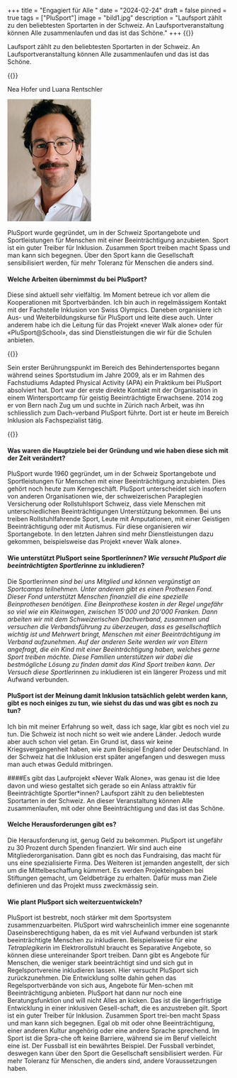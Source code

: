 +++
title = "Engagiert für Alle "
date = "2024-02-24"
draft = false
pinned = true
tags = ["PluSport"]
image = "bild1.jpg"
description = "Laufsport zählt zu den beliebtesten Sportarten in der Schweiz. An Laufsportveranstaltung können Alle zusammenlaufen und das ist das Schöne."
+++
{{<lead>}}

Laufsport zählt zu den beliebtesten Sportarten in der Schweiz. An Laufsportveranstaltung können Alle zusammenlaufen und das ist das Schöne.

{{</lead>}}

Nea Hofer und Luana Rentschler

![Foto: ZVG Reto Planzer](bild1.jpg "Reto Planzer")



PluSport wurde gegründet, um in der Schweiz Sportangebote und Sportleistungen für Menschen mit einer Beeinträchtigung anzubieten. Sport ist ein guter Treiber für Inklusion. Zusammen Sport treiben macht Spass und man kann sich begegnen. Über den Sport kann die Gesellschaft sensibilisiert werden, für mehr Toleranz für Menschen die anders sind.

#### Welche Arbeiten übernimmst du bei PluSport? 
Diese sind aktuell sehr vielfältig. Im Moment betreue ich vor allem die Kooperationen mit Sportverbänden. Ich bin auch in regelmässigem Kontakt mit der Fachstelle Inklusion von Swiss Olympics. Daneben organisiere ich Aus- und Weiterbildungskurse für PluSport und leite diese auch. Unter anderem habe ich die Leitung für das Projekt «never Walk alone» oder für «PluSport@School», das sind Dienstleistungen die wir für die Schulen anbieten. 

{{<box>}}

Sein erster Berührungspunkt im Bereich des Behindertensportes begann während seines Sportstudium im Jahre 2009, als er im Rahmen des Fachstudiums Adapted Physical Activity (APA) ein Praktikum bei PluSport absolviert hat. Dort war der erste direkte Kontakt mit der Organisation in einem Wintersportcamp für geistig Beeinträchtigte Erwachsene. 2014 zog er von Bern nach Zug um und suchte in Zürich nach Arbeit, was ihn schliesslich zum Dach-verband PluSport führte. Dort ist er heute im Bereich Inklusion als Fachspezialist tätig.

{{</box>}}

#### Was waren die Hauptziele bei der Gründung und wie haben diese sich mit der Zeit verändert?
PluSport wurde 1960 gegründet, um in der Schweiz Sportangebote und Sportleistungen für Menschen mit einer Beeinträchtigung anzubieten. Dies gehört noch heute zum Kerngeschäft. PluSport unterscheidet sich insofern von anderen Organisationen wie, der schweizerischen Paraplegien Versicherung oder Rollstuhlsport Schweiz, dass viele Menschen mit unterschiedlichen Beeinträchtigungen Unterstützung bekommen. Bei uns treiben Rollstuhlfahrende Sport, Leute mit Amputationen, mit einer Geistigen Beeinträchtigung oder mit Autismus. Für diese organisieren wir Sportangebote. In den letzten Jahren sind mehr Dienstleistungen dazu gekommen, beispielsweise das Projekt «never Walk alone».


#### Wie unterstützt PluSport seine Sportler*innen? Wie versucht PluSport die beeinträchtigten Sportler*inne zu inkludieren?
Die Sportler*innen sind bei uns Mitglied und können vergünstigt an Sportcamps teilnehmen. Unter anderem gibt es einen Prothesen Fond. Dieser Fond unterstützt Menschen finanziell die eine spezielle Beinprothesen benötigen. Eine Beinprothese kosten in der Regel ungefähr so viel wie ein Kleinwagen, zwischen 15'000 und 20'000 Franken.
Dann arbeiten wir mit dem Schweizerischen Dachverband, zusammen und versuchen die Verbandsführung zu überzeugen, dass es gesellschaftlich wichtig ist und Mehrwert bringt, Menschen mit einer Beeinträchtigung im Verband aufzunehmen. 
Auf der anderen Seite werden wir von Eltern angefragt, die ein Kind mit einer Beeinträchtigung haben, welches gerne Sport treiben möchte. Diese Familien unterstützen wir dabei die bestmögliche Lösung zu finden damit das Kind Sport treiben kann. Der Versuch diese Sportler*innen zu inkludieren ist ein längerer Prozess und mit Aufwand verbunden.

#### PluSport ist der Meinung damit Inklusion tatsächlich gelebt werden kann, gibt es noch einiges zu tun, wie siehst du das und was gibt es noch zu tun? 
Ich bin mit meiner Erfahrung so weit, dass ich sage, klar gibt es noch viel zu tun. Die Schweiz ist noch nicht so weit wie andere Länder. Jedoch wurde aber auch schon viel getan. Ein Grund ist, dass wir keine Kriegsvergangenheit haben, wie zum Beispiel England oder Deutschland. In der Schweiz hat die Inklusion erst später angefangen und deswegen muss man auch etwas Geduld mitbringen.

####Es gibt das Laufprojekt «Never Walk Alone», was genau ist die Idee davon und wieso gestaltet sich gerade so ein Anlass attraktiv für Beeinträchtigte Sportler*innen? 
Laufsport zählt zu den beliebtesten Sportarten in der Schweiz. An dieser Veranstaltung können Alle zusammenlaufen, mit oder ohne Beeinträchtigung und das ist das Schöne. 


#### Welche Herausforderungen gibt es? 
Die Herausforderung ist, genug Geld zu bekommen. PluSport ist ungefähr zu 30 Prozent durch Spenden finanziert. Wir sind auch eine Mitgliederorganisation. Dann gibt es noch das Fundraising, das macht für uns eine spezialisierte Firma. Des Weiteren ist jemanden angestellt, der sich um die Mittelbeschaffung kümmert. Es werden Projekteingaben bei Stiftungen gemacht, um Geldbeträge zu erhalten. Dafür muss man Ziele definieren und das Projekt muss zweckmässig sein. 

#### Wie plant PluSport sich weiterzuentwickeln?
PluSport ist bestrebt, noch stärker mit dem Sportsystem zusammenzuarbeiten. PluSport wird wahrscheinlich immer eine sogenannte Daseinsberechtigung haben, da es mit viel Aufwand verbunden ist stark beeinträchtigte Menschen zu inkludieren. Beispielsweise für ein*e Tetraplegiker*in im Elektrorollstuhl braucht es Separative Angebote, so können diese untereinander Sport treiben. 
Dann gibt es Angebote für Menschen, die weniger stark beeinträchtigt sind und sich gut in Regelsportvereine inkludieren lassen. Hier versucht PluSport sich zurückzunehmen. Die Entwicklung sollte dahin gehen das Regelsportverbände von sich aus, Angebote für Men-schen mit Beeinträchtigung anbieten. PluSport hat dann nur noch eine Beratungsfunktion und will nicht Alles an kicken. Das ist die längerfristige Entwicklung in einer inklusiven Gesell-schaft, die es anzustreben gilt. Sport ist ein guter Treiber für Inklusion. Zusammen Sport trei-ben macht Spass und man kann sich begegnen. Egal ob mit oder ohne Beeinträchtigung, einer anderen Kultur angehörig oder eine andere Sprache sprechend. Im Sport ist die Spra-che oft keine Barriere, während sie im Beruf vielleicht eine ist. Der Fussball ist ein bewährtes Beispiel. Der Fussball verbindet, deswegen kann über den Sport die Gesellschaft sensibilisiert werden. Für mehr Toleranz für Menschen, die anders sind, andere Voraussetzungen haben.



